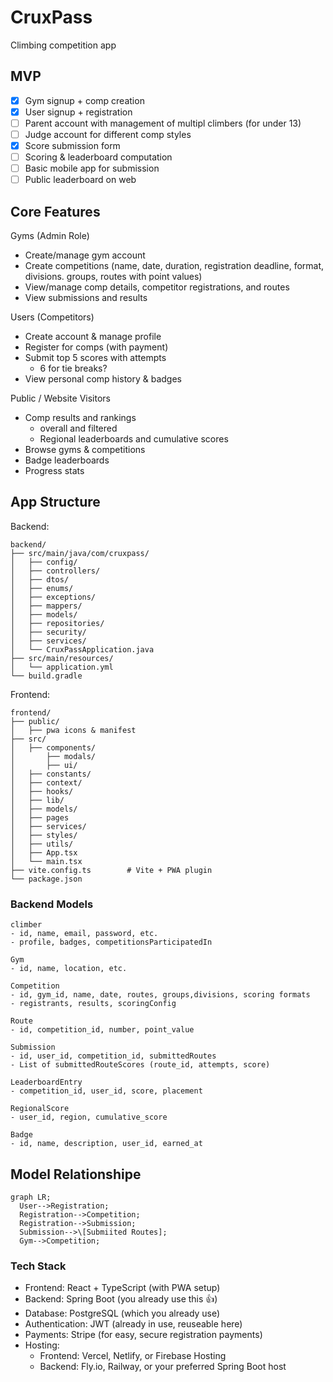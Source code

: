 # CruxPass
Climbing competition app

## MVP
- [x] Gym signup + comp creation
- [x] User signup + registration
- [ ] Parent account with management of multipl climbers (for under 13)
- [ ] Judge account for different comp styles
- [x] Score submission form
- [ ] Scoring & leaderboard computation
- [ ] Basic mobile app for submission
- [ ] Public leaderboard on web
 
## Core Features
Gyms (Admin Role)
- Create/manage gym account
- Create competitions (name, date, duration, registration deadline, format, divisions. groups, routes with point values)
- View/manage comp details, competitor registrations, and routes
- View submissions and results

Users (Competitors)
- Create account & manage profile
- Register for comps (with payment)
- Submit top 5 scores with attempts
  - 6 for tie breaks?
- View personal comp history & badges

Public / Website Visitors
- Comp results and rankings
  - overall and filtered
  - Regional leaderboards and cumulative scores
- Browse gyms & competitions
- Badge leaderboards
- Progress stats

## App Structure
Backend:
```
backend/
├── src/main/java/com/cruxpass/
│   ├── config/
│   ├── controllers/
│   ├── dtos/
│   ├── enums/
│   ├── exceptions/
│   ├── mappers/
│   ├── models/
│   ├── repositories/
│   ├── security/
│   ├── services/
│   └── CruxPassApplication.java
├── src/main/resources/
│   └── application.yml
└── build.gradle
```
Frontend:
```
frontend/
├── public/
│   ├── pwa icons & manifest
├── src/
│   ├── components/ 
│       ├── modals/
│       ├── ui/
│   ├── constants/
│   ├── context/
│   ├── hooks/
│   ├── lib/
│   ├── models/
│   ├── pages
│   ├── services/
│   ├── styles/
│   ├── utils/
│   ├── App.tsx
│   └── main.tsx
├── vite.config.ts        # Vite + PWA plugin
└── package.json
```
### Backend Models
```
climber
- id, name, email, password, etc.
- profile, badges, competitionsParticipatedIn

Gym
- id, name, location, etc.

Competition
- id, gym_id, name, date, routes, groups,divisions, scoring formats
- registrants, results, scoringConfig

Route
- id, competition_id, number, point_value

Submission
- id, user_id, competition_id, submittedRoutes
- List of submittedRouteScores (route_id, attempts, score)

LeaderboardEntry
- competition_id, user_id, score, placement

RegionalScore
- user_id, region, cumulative_score

Badge
- id, name, description, user_id, earned_at
```
## Model Relationshipe
``` mermaid
graph LR;
  User-->Registration;
  Registration-->Competition;
  Registration-->Submission;
  Submission-->\[Submiited Routes];
  Gym-->Competition;
```
### Tech Stack
- Frontend: React + TypeScript (with PWA setup)
- Backend: Spring Boot (you already use this 👍)
- Database: PostgreSQL (which you already use)
- Authentication: JWT (already in use, reuseable here)
- Payments: Stripe (for easy, secure registration payments)
- Hosting:
  - Frontend: Vercel, Netlify, or Firebase Hosting
  - Backend: Fly.io, Railway, or your preferred Spring Boot host
